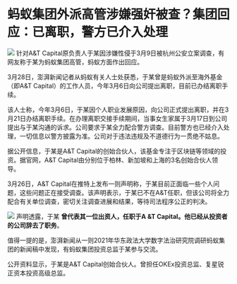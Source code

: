 # 蚂蚁集团外派高管涉嫌强奸被查？集团回应：已离职，警方已介入处理

![](https://inews.gtimg.com/news_bt/O9yAe-TFfHEk_1lBiu5Ds82HrE7TQWICno0x1SPrxIC3gAA/1000)
针对A&T Capital原负责人于某因涉嫌性侵于3月9日被杭州公安立案调查，有网友称于某为蚂蚁集团高管，蚂蚁方面作出回应。

3月28日，澎湃新闻记者从蚂蚁有关人士处获悉，于某曾是蚂蚁外派至海外基金（即A&T
Capital）的工作人员，今年3月6日向公司提出离职，目前已办结离职手续。

该人士称，今年3月6日，于某因个人职业发展原因，向公司正式提出离职，并在3月21日办结离职手续。在办理离职交接手续期间，当事女生家属于3月17日到公司提出与于某沟通的诉求。公司要求于某全力配合警方调查。目前警方也已经介入处理，一切信息以警方披露为准。公司对于违法违规及不道德行为一贯绝不姑息。

据公开信息，于某是A&T Capital的创始合伙人，该基金专注于区块链等领域的投资。据官网，A&T
Capital由分别位于柏林、新加坡和上海的3名创始合伙人领导。

3月26日，A&T
Capital在推特上发布一则声明称，于某目前正面临一些个人问题，这些问题正在接受调查。该声明表示，于某已不在A&T任职，但该公司将全力配合有关单位调查，密切关注调查进展和结果，等待司法程序公正的判决。

![](https://inews.gtimg.com/news_bt/O9YIIeFoKPca3MXaSzCJGOnObGazCSv0B-RwSV3pYa0oEAA/1000)
声明透露，于某 **曾代表其一位出资人，任职于A &T Capital。他已经从投资者的公司辞去了职务**。

值得一提的是，澎湃新闻从一则2021年华东政法大学数字法治研究院调研蚂蚁集团的新闻稿中发现，有蚂蚁集团投资总监于某参与交流。

公开资料显示，于某是A&T Capital创始合伙人。曾担任OKEx投资总监、复星锐正资本投资高级总监。

